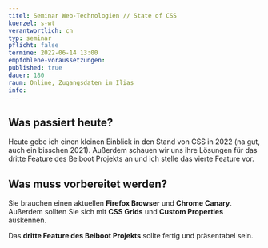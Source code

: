 ```yaml
---
titel: Seminar Web-Technologien // State of CSS
kuerzel: s-wt
verantwortlich: cn
typ: seminar
pflicht: false
termine: 2022-06-14 13:00
empfohlene-voraussetzungen: 
published: true
dauer: 180
raum: Online, Zugangsdaten im Ilias
info: 
---
```


## Was passiert heute?
Heute gebe ich einen kleinen Einblick in den Stand von CSS in 2022 (na gut, auch ein bisschen 2021). Außerdem schauen wir uns ihre Lösungen für das dritte Feature des Beiboot Projekts an und ich stelle das vierte Feature vor.

## Was muss vorbereitet werden?
Sie brauchen einen aktuellen **Firefox Browser** und **Chrome Canary**. Außerdem sollten Sie sich mit **CSS Grids** und **Custom Properties** auskennen. 

Das **dritte Feature des Beiboot Projekts** sollte fertig und präsentabel sein.
